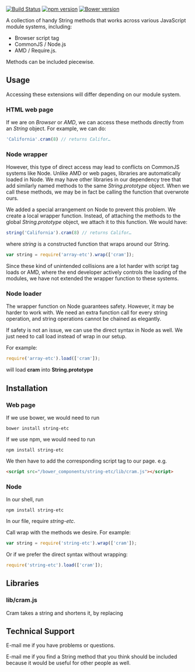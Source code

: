 [![Build Status](https://travis-ci.org/dicksont/string-etc.svg?branch=master)](https://travis-ci.org/dicksont/string-etc)
[![npm version](https://badge.fury.io/js/string-etc.svg)](http://badge.fury.io/js/string-etc)
[![Bower version](https://badge.fury.io/bo/string-etc.svg)](http://badge.fury.io/bo/string-etc)

A collection of handy String methods that works across various JavaScript module systems, including:

- Browser script tag
- CommonJS / Node.js
- AMD / Require.js.

Methods can be included piecewise.

## Usage
Accessing these extensions will differ depending on our module system.

### HTML web page
If we are on *Browser* or *AMD*, we can access these methods directly from an *String* object. For example, we can do:

```javascript
'California'.cram(8) // returns Califor…
```

### Node wrapper

However, this type of direct access may lead to conflicts on CommonJS systems like Node. Unlike AMD or web pages, libraries are automatically loaded in Node. We may have other libraries in our dependency tree that add similarly named methods to the same *String.prototype* object. When we call these methods, we may be in fact be calling the function that overwrote ours.

We added a special arrangement on Node to prevent this problem. We create a local wrapper function. Instead, of attaching the methods to the global *String.prototype* object, we attach it to this function. We would have:

```javascript
string('California').cram(8) // returns Califor…
```

where *string* is a constructed function that wraps around our String.

```javascript
var string = require('array-etc').wrap(['cram']);
```

Since these kind of unintended collisions are a lot harder with script tag loads or AMD, where the end developer actively controls the loading of the modules, we have not extended the wrapper function to these systems.

### Node loader

The wrapper function on Node guarantees safety. However, it may be harder to work with. We need an extra function call for every string operation, and string operations cannot be chained as elegantly.

If safety is not an issue, we can use the direct syntax in Node as well. We just need to call load instead of wrap in our setup.

For example:

```javascript
require('array-etc').load(['cram']);
```

will load **cram** into **String.prototype**

## Installation
### Web page
If we use bower, we would need to run
```
bower install string-etc
```

If we use npm, we would need to run
```
npm install string-etc
```

We then have to add the corresponding script tag to our page. e.g.

```html
<script src="/bower_components/string-etc/lib/cram.js"></script>
```

### Node
In our shell, run
```shell
npm install string-etc
```

In our file, require *string-etc*.

Call wrap with the methods we desire. For example:
```javascript
var string = require('string-etc').wrap(['cram']);
```

Or if we prefer the direct syntax without wrapping:
```javascript
require('string-etc').load(['cram']);
```

## Libraries
### lib/cram.js
Cram takes a string and shortens it, by replacing


## Technical Support

E-mail me if you have problems or questions.

E-mail me if you find a String method that you think should be included because it would be useful for other people as well.
